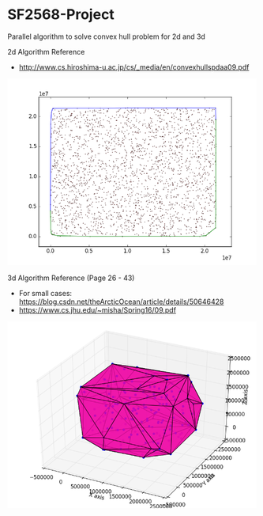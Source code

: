 # SF2568-Project
Parallel algorithm to solve convex hull problem for 2d and 3d

2d Algorithm Reference

* http://www.cs.hiroshima-u.ac.jp/cs/_media/en/convexhullspdaa09.pdf

![alt text](https://raw.githubusercontent.com/WangZesen/SF2568-Project/master/result_imgs/2d.png)

3d Algorithm Reference (Page 26 - 43)



* For small cases: https://blog.csdn.net/theArcticOcean/article/details/50646428
* https://www.cs.jhu.edu/~misha/Spring16/09.pdf 

![alt text](https://raw.githubusercontent.com/WangZesen/SF2568-Project/master/result_imgs/3d.png)


